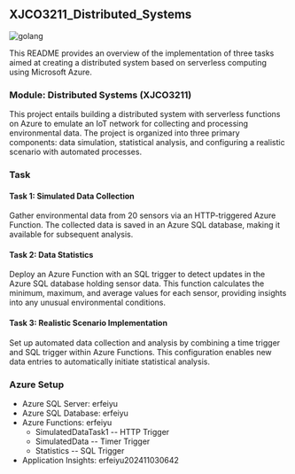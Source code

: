 ## XJCO3211_Distributed_Systems

![golang](https://img.shields.io/badge/Go-00ADD8.svg?style=for-the-badge&logo=Go&logoColor=white)

This README provides an overview of the implementation of three tasks aimed at creating a distributed system based on serverless computing using Microsoft Azure.

### Module: Distributed Systems (XJCO3211)
This project entails building a distributed system with serverless functions on Azure to emulate an IoT network for collecting and processing environmental data. The project is organized into three primary components: data simulation, statistical analysis, and configuring a realistic scenario with automated processes.

### Task

#### Task 1: Simulated Data Collection

Gather environmental data from 20 sensors via an HTTP-triggered Azure Function. The collected data is saved in an Azure SQL database, making it available for subsequent analysis.

#### Task 2: Data Statistics

Deploy an Azure Function with an SQL trigger to detect updates in the Azure SQL database holding sensor data. This function calculates the minimum, maximum, and average values for each sensor, providing insights into any unusual environmental conditions.

#### Task 3: Realistic Scenario Implementation

Set up automated data collection and analysis by combining a time trigger and SQL trigger within Azure Functions. This configuration enables new data entries to automatically initiate statistical analysis.

### Azure Setup

- Azure SQL Server: erfeiyu
- Azure SQL Database: erfeiyu
- Azure Functions: erfeiyu
    - SimulatedDataTask1 -- HTTP Trigger
    - SimulatedData -- Timer Trigger
    - Statistics -- SQL Trigger
- Application Insights: erfeiyu202411030642